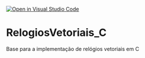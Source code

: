 [![Open in Visual Studio Code](https://classroom.github.com/assets/open-in-vscode-c66648af7eb3fe8bc4f294546bfd86ef473780cde1dea487d3c4ff354943c9ae.svg)](https://classroom.github.com/online_ide?assignment_repo_id=8621425&assignment_repo_type=AssignmentRepo)
# RelogiosVetoriais_C
Base para a implementação de relógios vetoriais em C
